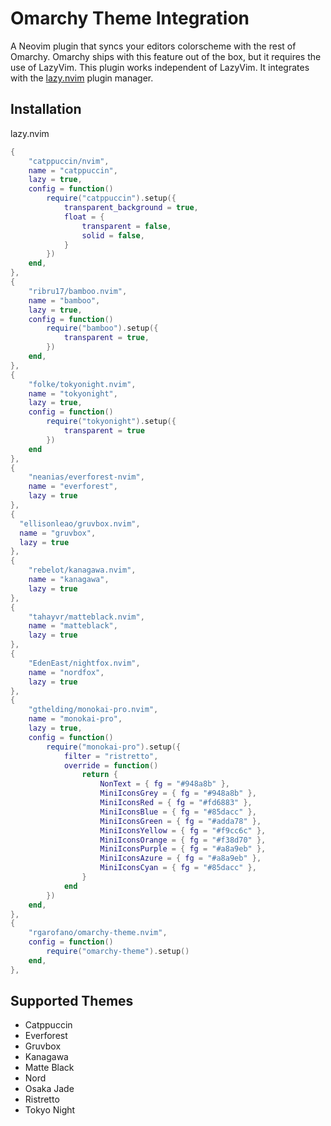 # Omarchy Theme Integration

A Neovim plugin that syncs your editors colorscheme with the rest of Omarchy. Omarchy ships with this feature out of the box, but it requires the use of LazyVim. This plugin works independent of LazyVim. It integrates with the [lazy.nvim](https://github.com/folke/lazy.nvim) plugin manager.

## Installation

lazy.nvim
```lua
{
    "catppuccin/nvim",
    name = "catppuccin",
    lazy = true,
    config = function()
        require("catppuccin").setup({
            transparent_background = true,
            float = {
                transparent = false,
                solid = false,
            }
        })
    end,
},
{
    "ribru17/bamboo.nvim",
    name = "bamboo",
    lazy = true,
    config = function()
        require("bamboo").setup({
            transparent = true,
        })
    end,
},
{
    "folke/tokyonight.nvim",
    name = "tokyonight",
    lazy = true,
    config = function()
        require("tokyonight").setup({
            transparent = true
        })
    end
},
{
    "neanias/everforest-nvim",
    name = "everforest",
    lazy = true
},
{
  "ellisonleao/gruvbox.nvim",
  name = "gruvbox",
  lazy = true
},
{
    "rebelot/kanagawa.nvim",
    name = "kanagawa",
    lazy = true
},
{
    "tahayvr/matteblack.nvim",
    name = "matteblack",
    lazy = true
},
{
    "EdenEast/nightfox.nvim",
    name = "nordfox",
    lazy = true
},
{
    "gthelding/monokai-pro.nvim",
    name = "monokai-pro",
    lazy = true,
    config = function()
        require("monokai-pro").setup({
            filter = "ristretto",
            override = function()
                return {
                    NonText = { fg = "#948a8b" },
                    MiniIconsGrey = { fg = "#948a8b" },
                    MiniIconsRed = { fg = "#fd6883" },
                    MiniIconsBlue = { fg = "#85dacc" },
                    MiniIconsGreen = { fg = "#adda78" },
                    MiniIconsYellow = { fg = "#f9cc6c" },
                    MiniIconsOrange = { fg = "#f38d70" },
                    MiniIconsPurple = { fg = "#a8a9eb" },
                    MiniIconsAzure = { fg = "#a8a9eb" },
                    MiniIconsCyan = { fg = "#85dacc" },
                }
            end
        })
    end,
},
{
    "rgarofano/omarchy-theme.nvim",
    config = function()
        require("omarchy-theme").setup()
    end,
},
```

## Supported Themes

* Catppuccin
* Everforest
* Gruvbox
* Kanagawa
* Matte Black
* Nord
* Osaka Jade
* Ristretto
* Tokyo Night
